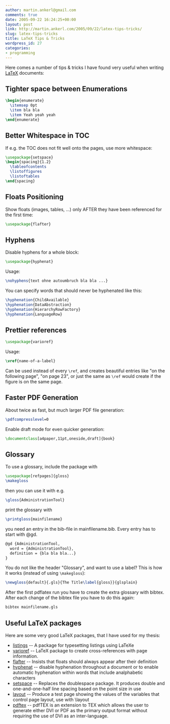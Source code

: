 ```yaml
---
author: martin.ankerl@gmail.com
comments: true
date: 2005-09-22 16:24:25+00:00
layout: post
link: http://martin.ankerl.com/2005/09/22/latex-tips-tricks/
slug: latex-tips-tricks
title: LaTeX Tips & Tricks
wordpress_id: 27
categories:
- programming
---
```


Here comes a number of tips & tricks I have found very useful when writing [LaTeX](http://www.latex-project.org/) documents:  

## Tighter space between Enumerations

```latex
\begin{enumerate}
  \itemsep 0pt
  \item bla bla
  \item Yeah yeah yeah
\end{enumerate}
```

## Better Whitespace in TOC

If e.g. the TOC does not fit well onto the pages, use more whitespace:

```latex
\usepackage{setspace}
\begin{spacing}{1.2}
  \tableofcontents
  \listoffigures
  \listoftables
\end{spacing}
```


## Floats Positioning

Show floats (images, tables, …) only AFTER they have been referenced for the first time:

```latex
\usepackage{flafter}
```

## Hyphens

Disable hyphens for a whole block:

```latex
\usepackage{hyphenat}
```
	
Usage:

```latex
\nohyphens{text ohne autoumbruch bla bla ...}
```

You can specify words that should never be hyphenated like this:

```latex
\hyphenation{ChildAvailable}
\hyphenation{DataAbstraction}
\hyphenation{HierarchyRowFactory}
\hyphenation{LanguageRow}
```

## Prettier references

```latex
\usepackage{varioref}
```

Usage:

```latex
\vref{name-of-a-label}
```

Can be used instead of every `\ref`, and creates beautiful entries like "on the following page", "on page 23", or just the same as `\ref` would create if the figure is on the same page.

## Faster PDF Generation

About twice as fast, but much larger PDF file generation:

```latex
\pdfcompresslevel=0
```
	

Enable draft mode for even quicker generation:

```latex
\documentclass[a4paper,11pt,oneside,draft]{book}
```

## Glossary

To use a glossary, include the package with

```latex
\usepackage[refpages]{gloss}
\makegloss
```	

then you can use it with e.g.

```latex
\gloss{AdministrationTool}
```

print the glossary with

```latex
\printgloss{mainfilename}
```

you need an entry in the bib-file in mainfilename.bib. Every entry has to start with @gd.

```latex
@gd {AdministrationTool,
  word = {AdministrationTool},
  definition = {bla bla bla...}
}
```

You do not like the header "Glossary", and want to use a label? This is how it works  (instead of using `\makegloss`):

```latex
\newgloss{default}{.gls}{The Title\label{gloss}}{glsplain}
```	

After the first  pdflatex run you have to create the extra glossary with bibtex. After each change of the bibtex file you have to do this again:


```bash
bibtex mainfilename.gls
```


## Useful LaTeX packages

Here are some very good LaTeX packages, that I have used for my thesis:
	
  * [listings](http://www.pvv.ntnu.no/~berland/latex/docs/listings.pdf) -- A package for typesetting listings using LaTeXe
  * [varioref](http://www.ctex.org/documents/packages/bibref/varioref.pdf) -- LaTeX package to create cross-references with page information.
  * [flafter](http://www.tug.org/tex-archive/macros/latex/unpacked/flafter.sty) -- Insists that floats should always appear after their definition
  * [hyphenat](http://www.ctex.org/documents/packages/special/hyphenat.pdf) -- disable hyphenation throughout a document or to enable automatic hyphenation within words that include analphabetic characters
  * [setspace](http://www.ctan.org/tex-archive/macros/latex/contrib/setspace/?action=/tex-archive/macros/latex/contrib/) -- Replaces the  doublespace package. It produces double and one-and-one-half line spacing based on the point size in use
  * [layout](http://www.ctan.org/tex-archive/macros/latex/required/tools/layout.dtx) -- Produce a test page showing the values of the variables that control page layout, use with \layout
  * [pdftex](http://www.tug.org/applications/pdftex/) -- pdfTEX is an extension to TEX which allows the user to generate either DVI or PDF as the primary output format without requiring the use of DVI as an  inter-language.
	
